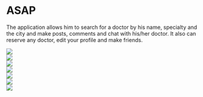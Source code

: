 # ASAP

The application allows him to search for a doctor by his name, specialty and the city and make posts, comments and chat with his/her doctor. 
It also can reserve any doctor, edit your profile and make friends.  

![](screenshots/4.png)  
![](screenshots/5.png)  
![](screenshots/6.png)  
![](screenshots/7.png)  
![](screenshots/8.png)  
![](screenshots/9.png)  
![](screenshots/10.png)  


